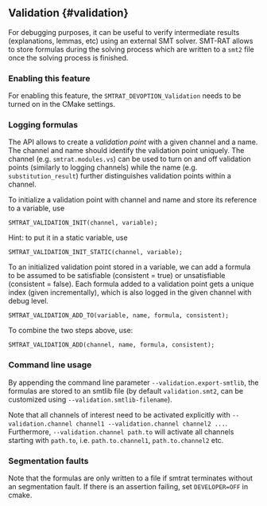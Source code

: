 ## Validation {#validation}

For debugging purposes, it can be useful to verify intermediate results (explanations, lemmas, etc) using an external SMT solver. SMT-RAT allows to store formulas during the solving process which are written to a `smt2` file once the solving process is finished.

### Enabling this feature

For enabling this feature, the `SMTRAT_DEVOPTION_Validation` needs to be turned on in the CMake settings.

### Logging formulas

The API allows to create a *validation point* with a given channel and a name. The channel and name should identify the validation point uniquely. The channel (e.g. `smtrat.modules.vs`) can be used to turn on and off validation points (similarly to logging channels) while the name (e.g. `substitution_result`) further distinguishes validation points within a channel.

To initialize a validation point with channel and name and store its reference to a variable, use

    SMTRAT_VALIDATION_INIT(channel, variable);

Hint: to put it in a static variable, use

    SMTRAT_VALIDATION_INIT_STATIC(channel, variable);

To an initialized validation point stored in a variable, we can add a formula to be assumed to be satisfiable (consistent = true) or unsatisfiable (consistent = false). Each formula added to a validation point gets a unique index (given incrementally), which is also logged in the given channel with debug level.

    SMTRAT_VALIDATION_ADD_TO(variable, name, formula, consistent);

To combine the two steps above, use:

    SMTRAT_VALIDATION_ADD(channel, name, formula, consistent);

### Command line usage

By appending the command line parameter `--validation.export-smtlib`, the formulas are stored to an smtlib file (by default `validation.smt2`, can be customized using `--validation.smtlib-filename`).

Note that all channels of interest need to be activated explicitly with  `--validation.channel channel1 --validation.channel channel2 ...`. Furthermore, `--validation.channel path.to` will activate all channels starting with `path.to`, i.e. `path.to.channel1`, `path.to.channel2` etc.

### Segmentation faults

Note that the formulas are only written to a file if smtrat terminates without an segmentation fault. If there is an assertion failing, set `DEVELOPER=OFF` in cmake. 